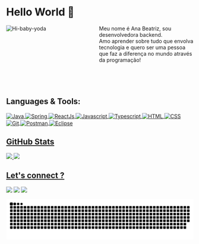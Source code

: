 # Hello World  👋 
<div style="display: inline_block">
<a href="https://github.com/anabalves">
<img align="left" alt="Hi-baby-yoda" src="https://media1.tenor.com/images/a53e378bb32fdbcabd28565ae799cfd5/tenor.gif" width="250" height="150">
</a>
<p>Meu nome é Ana Beatriz, sou desenvolvedora backend.<br>Amo aprender sobre tudo que envolva tecnologia e quero ser uma pessoa que faz a diferença no mundo através da programação!</p>
</div>
 

&nbsp;
 

&nbsp;

## Languages & Tools:
<div style="display: inline_block; margin: auto;">
  <a href="https://github.com/anabalves">
  <img align="center" alt="Java" height="30" width="100" src="https://img.shields.io/badge/Java-FFFFFF?style=for-the-badge&logo=JAVA&logoColor=ED2B35">
  <img align="center" alt="Spring" height="30" width="100" src="https://img.shields.io/badge/Spring-8BC34A?style=for-the-badge&logo=Spring&logoColor=white">
  <img align="center" alt="ReactJs" height="30" width="100" src="https://img.shields.io/badge/React-50B7D3?style=for-the-badge&logo=React&logoColor=white">
  <img align="center" alt="Javascript" height="30" width="120" src="https://img.shields.io/badge/JavaScript-323330?style=for-the-badge&logo=javascript&logoColor=F7DF1E">
  <img align="center" alt="Typescript" height="30" width="120" src="https://img.shields.io/badge/Typescript-007acc?style=for-the-badge&logo=Typescript&logoColor=white">
  <img align="center" alt="HTML" height="30" width="100" src="https://img.shields.io/badge/HTML5-E34F26?style=for-the-badge&logo=html5&logoColor=white">
  <img align="center" alt="CSS" height="30" width="100" src="https://img.shields.io/badge/CSS3-1572B6?style=for-the-badge&logo=css3&logoColor=white">
  <img align="center" alt="Git" height="30" width="80" src="https://img.shields.io/badge/Git-3A2D01?style=for-the-badge&logo=Git&logoColor=E44B2F">
  <img align="center" alt="Postman" height="30" width="120" src="https://img.shields.io/badge/Postman-F06633?style=for-the-badge&logo=Postman&logoColor=white">
  <img align="center" alt="Eclipse" height="30" width="120" src="https://img.shields.io/badge/Eclipse-291F4F?style=for-the-badge&logo=Eclipse&logoColor=white">
</div>
  
## GitHub Stats
<div>
  <a href="https://github.com/anabalves">
  <img height="180em" src="https://github-readme-stats.vercel.app/api?username=anabalves&show_icons=true&theme=nightowl&include_all_commits=true&count_private=true"/>
  <img height="180em" src="https://github-readme-stats.vercel.app/api/top-langs/?username=anabalves&layout=compact&langs_count=8&theme=nightowl"/>
</div>

## Let's connect ?
<div> 
<a href="https://www.linkedin.com/in/ana-beatriz-barbosa-alves-775138197/"><img src="https://img.shields.io/badge/-LINKEDIN-0077B5?style=for-the-badge&logo=linkedin&logoColor=white"/></a>
<a href="https://discordapp.com/users/705530303615336520/"><img src="https://img.shields.io/badge/-DISCORD-7289da?style=for-the-badge&logo=discord&logoColor=white"/></a>
<a href="mailto:ana.alves41@fatec.sp.gov.br"><img src="https://img.shields.io/badge/-Email-%23333?style=for-the-badge&logo=gmail&logoColor=white"/></a>
</div>


![Snake animation](https://github.com/anabalves/anabalves/blob/output/github-contribution-grid-snake.svg) 
